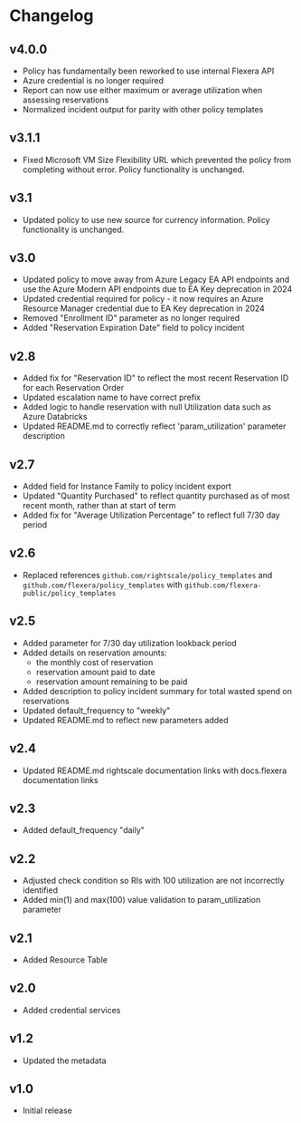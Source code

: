 # Changelog

## v4.0.0

- Policy has fundamentally been reworked to use internal Flexera API
- Azure credential is no longer required
- Report can now use either maximum or average utilization when assessing reservations
- Normalized incident output for parity with other policy templates

## v3.1.1

- Fixed Microsoft VM Size Flexibility URL which prevented the policy from completing without error. Policy functionality is unchanged.

## v3.1

- Updated policy to use new source for currency information. Policy functionality is unchanged.

## v3.0

- Updated policy to move away from Azure Legacy EA API endpoints and use the Azure Modern API endpoints due to EA Key deprecation in 2024
- Updated credential required for policy - it now requires an Azure Resource Manager credential due to EA Key deprecation in 2024
- Removed "Enrollment ID" parameter as no longer required
- Added "Reservation Expiration Date" field to policy incident

## v2.8

- Added fix for "Reservation ID" to reflect the most recent Reservation ID for each Reservation Order
- Updated escalation name to have correct prefix
- Added logic to handle reservation with null Utilization data such as Azure Databricks
- Updated README.md to correctly reflect 'param_utilization' parameter description

## v2.7

- Added field for Instance Family to policy incident export
- Updated "Quantity Purchased" to reflect quantity purchased as of most recent month, rather than at start of term
- Added fix for "Average Utilization Percentage" to reflect full 7/30 day period

## v2.6

- Replaced references `github.com/rightscale/policy_templates` and `github.com/flexera/policy_templates` with `github.com/flexera-public/policy_templates`

## v2.5

- Added parameter for 7/30 day utilization lookback period
- Added details on reservation amounts:
  - the monthly cost of reservation
  - reservation amount paid to date
  - reservation amount remaining to be paid
- Added description to policy incident summary for total wasted spend on reservations
- Updated default_frequency to "weekly"
- Updated README.md to reflect new parameters added

## v2.4

- Updated README.md rightscale documentation links with docs.flexera documentation links

## v2.3

- Added default_frequency "daily"

## v2.2

- Adjusted check condition so RIs with 100 utilization are not incorrectly identified
- Added min(1) and max(100) value validation to param_utilization parameter

## v2.1

- Added Resource Table

## v2.0

- Added credential services

## v1.2

- Updated the metadata

## v1.0

- Initial release
